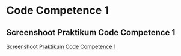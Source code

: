 # Code Competence 1
## Screenshoot Praktikum Code Competence 1
[Screenshoot Praktikum Code Competence 1](https://drive.google.com/drive/folders/1-taJH613Y5xGv1p_gXCRVJyi8o2h2Oe2?usp=sharing)
